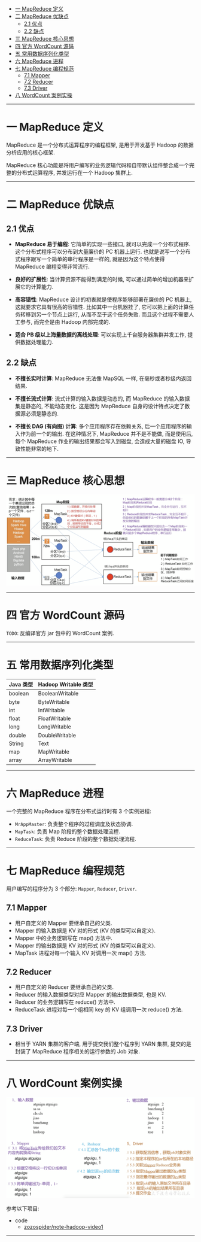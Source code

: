 
- [一 MapReduce 定义](#一-mapreduce-定义)
- [二 MapReduce 优缺点](#二-mapreduce-优缺点)
    - [2.1 优点](#21-优点)
    - [2.2 缺点](#22-缺点)
- [三 MapReduce 核心思想](#三-mapreduce-核心思想)
- [四 官方 WordCount 源码](#四-官方-wordcount-源码)
- [五 常用数据序列化类型](#五-常用数据序列化类型)
- [六 MapReduce 进程](#六-mapreduce-进程)
- [七 MapReduce 编程规范](#七-mapreduce-编程规范)
    - [7.1 Mapper](#71-mapper)
    - [7.2 Reducer](#72-reducer)
    - [7.3 Driver](#73-driver)
- [八 WordCount 案例实操](#八-wordcount-案例实操)

---

# 一 MapReduce 定义

MapReduce 是一个分布式运算程序的编程框架, 是用于开发基于 Hadoop 的数据分析应用的核心框架.

MapReduce 核心功能是将用户编写的业务逻辑代码和自带默认组件整合成一个完整的分布式运算程序, 并发运行在一个 Hadoop 集群上.

---

# 二 MapReduce 优缺点

## 2.1 优点

- __MapReduce 易于编程__: 它简单的实现一些接口, 就可以完成一个分布式程序. 这个分布式程序可以分布到大量廉价的 PC 机器上运行. 也就是说写一个分布式程序跟写一个简单的串行程序是一样的, 就是因为这个特点使得 MapReduce 编程变得非常流行.

- __良好的扩展性__: 当计算资源不能得到满足的时候, 可以通过简单的增加机器来扩展它的计算能力.

- __高容错性__: MapReduce 设计的初衷就是使程序能够部署在廉价的 PC 机器上, 这就要求它具有很高的容错性. 比如其中一台机器挂了, 它可以把上面的计算任务转移到另一个节点上运行, 从而不至于这个任务失败. 而且这个过程不需要人工参与, 而完全是由 Hadoop 内部完成的.

- __适合 PB 级以上海量数据的离线处理__: 可以实现上千台服务器集群并发工作, 提供数据处理能力.

## 2.2 缺点

- __不擅长实时计算__: MapReduce 无法像 MapSQL 一样, 在毫秒或者秒级内返回结果.

- __不擅长流式计算__: 流式计算的输入数据是动态的, 而 MapReduce 的输入数据集是静态的, 不能动态变化. 这是因为 MapReduce 自身的设计特点决定了数据源必须是静态的.

- __不擅长 DAG (有向图) 计算__: 多个应用程序存在依赖关系, 后一个应用程序的输入作为前一个的输出. 在这种情况下, MapReduce 并不是不能做, 而是使用后, 每个 MapReduce 作业的输出结果都会写入到磁盘, 会造成大量的磁盘 IO, 导致性能非常的地下.

---

# 三 MapReduce 核心思想

![image](https://github.com/zozospider/note/blob/master/data-system/Hadoop/Hadoop-video1-MapReduce%E6%A6%82%E8%BF%B0/MapReduce%E6%A0%B8%E5%BF%83%E7%BC%96%E7%A8%8B%E6%80%9D%E6%83%B3.png?raw=true)

---

# 四 官方 WordCount 源码

`TODO`: 反编译官方 jar 包中的 WordCount 案例.

---

# 五 常用数据序列化类型

| Java 类型 | Hadoop Writable 类型 |
| :--- | :--- |
| boolean | BooleanWritable |
| byte | ByteWritable |
| int | IntWritable |
| float | FloatWritable |
| long | LongWritable |
| double | DoubleWritable |
| String | Text |
| map | MapWritable |
| array | ArrayWritable |

---

# 六 MapReduce 进程

一个完整的 MapReduce 程序在分布式运行时有 3 个实例进程:
- `MrAppMaster`: 负责整个程序的过程调度及状态协调.
- `MapTask`: 负责 Map 阶段的整个数据处理流程.
- `ReduceTask`: 负责 Reduce 阶段的整个数据处理流程.

---

# 七 MapReduce 编程规范

用户编写的程序分为 3 个部分: `Mapper`, `Reducer`, `Driver`.

## 7.1 Mapper

- 用户自定义的 Mapper 要继承自己的父类.
- Mapper 的输入数据是 KV 对的形式 (KV 的类型可以自定义).
- Mapper 中的业务逻辑写在 map() 方法中.
- Mapper 的输出数据是 KV 对的形式 (KV 的类型可以自定义).
- MapTask 进程对每一个输入 KV 对调用一次 map() 方法.

## 7.2 Reducer

- 用户自定义的 Reducer 要继承自己的父类.
- Reducer 的输入数据类型对应 Mapper 的输出数据类型, 也是 KV.
- Reducer 的业务逻辑写在 reduce() 方法中.
- ReduceTask 进程对每一个组相同 key 的 KV 组调用一次 reduce() 方法.

## 7.3 Driver

- 相当于 YARN 集群的客户端, 用于提交我们整个程序到 YARN 集群, 提交的是封装了 MapReduce 程序相关的运行参数的 Job 对象.

---

# 八 WordCount 案例实操

![image](https://github.com/zozospider/note/blob/master/data-system/Hadoop/Hadoop-video1-MapReduce%E6%A6%82%E8%BF%B0/WordCount%E6%A1%88%E4%BE%8B%E5%88%86%E6%9E%90.png?raw=true)

参考以下项目:

- code
  - [zozospider/note-hadoop-video1](https://github.com/zozospider/note-hadoop-video1)

---
